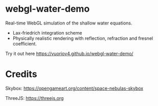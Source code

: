 # webgl-water-demo
Real-time WebGL simulation of the shallow water equations.
- Lax-friedrich integration scheme
- Physically realistic rendering with reflection, refraction and fresnel coefficient.

Try it out here https://vuoriov4.github.io/webgl-water-demo/

# Credits

Skybox: https://opengameart.org/content/space-nebulas-skybox

ThreeJS: https://threejs.org

